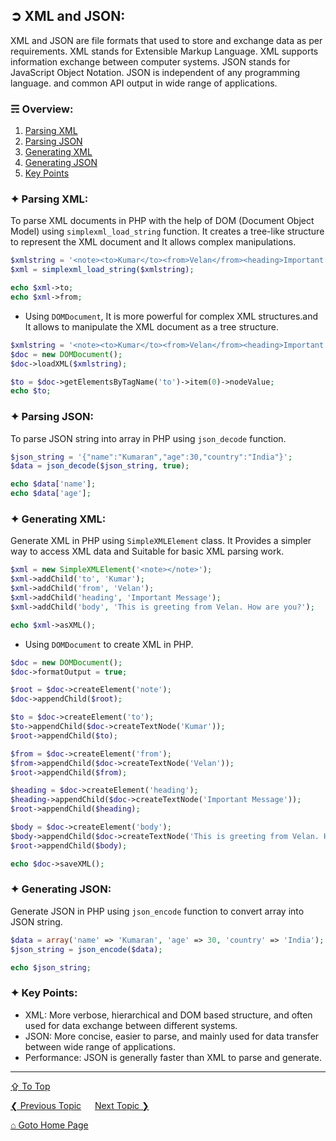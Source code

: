 ## &#10162; XML and JSON:
XML and JSON are file formats that used to store and exchange data as per requirements.
XML stands for Extensible Markup Language. XML supports information exchange between computer systems.
JSON stands for JavaScript Object Notation. JSON is independent of any programming language. and common API output in wide range of applications.

### &#9780; Overview:
1. [Parsing XML](#-parsing-xml)
2. [Parsing JSON](#-parsing-json)
3. [Generating XML](#-generating-xml)
4. [Generating JSON](#-generating-json)
5. [Key Points](#-key-points)

### &#10022; Parsing XML:
To parse XML documents in PHP with the help of DOM (Document Object Model) using `simplexml_load_string` function. It creates a tree-like structure to represent the XML document and It allows complex manipulations.

```php
$xmlstring = '<note><to>Kumar</to><from>Velan</from><heading>Important Message</heading><body>This is greeting from Velan. How are you?</body></note>';
$xml = simplexml_load_string($xmlstring);

echo $xml->to;
echo $xml->from;
```

- Using `DOMDocument`, It is more powerful for complex XML structures.and It allows to manipulate the XML document as a tree structure.

```php
$xmlstring = '<note><to>Kumar</to><from>Velan</from><heading>Important Message</heading><body>This is greeting from Velan. How are you?</body></note>';
$doc = new DOMDocument();
$doc->loadXML($xmlstring);

$to = $doc->getElementsByTagName('to')->item(0)->nodeValue;
echo $to;
```

### &#10022; Parsing JSON:
To parse JSON string into array in PHP using `json_decode` function.

```php
$json_string = '{"name":"Kumaran","age":30,"country":"India"}';
$data = json_decode($json_string, true);

echo $data['name'];
echo $data['age'];
```

### &#10022; Generating XML:
Generate XML in PHP using `SimpleXMLElement` class. It Provides a simpler way to access XML data and Suitable for basic XML parsing work.

```php
$xml = new SimpleXMLElement('<note></note>');
$xml->addChild('to', 'Kumar');
$xml->addChild('from', 'Velan');
$xml->addChild('heading', 'Important Message');
$xml->addChild('body', 'This is greeting from Velan. How are you?');

echo $xml->asXML();
```

- Using `DOMDocument` to create XML in PHP.

```php
$doc = new DOMDocument();
$doc->formatOutput = true;

$root = $doc->createElement('note');
$doc->appendChild($root);

$to = $doc->createElement('to');
$to->appendChild($doc->createTextNode('Kumar'));
$root->appendChild($to);

$from = $doc->createElement('from');
$from->appendChild($doc->createTextNode('Velan'));
$root->appendChild($from);

$heading = $doc->createElement('heading');
$heading->appendChild($doc->createTextNode('Important Message'));
$root->appendChild($heading);

$body = $doc->createElement('body');
$body->appendChild($doc->createTextNode('This is greeting from Velan. How are you?'));
$root->appendChild($body);

echo $doc->saveXML();
```

### &#10022; Generating JSON:
Generate JSON in PHP using `json_encode` function to convert array into JSON string.

```php
$data = array('name' => 'Kumaran', 'age' => 30, 'country' => 'India');
$json_string = json_encode($data);

echo $json_string;
```

### &#10022; Key Points:
- XML: More verbose, hierarchical and DOM based structure, and often used for data exchange between different systems.
- JSON: More concise, easier to parse, and mainly used for data transfer between wide range of applications.
- Performance: JSON is generally faster than XML to parse and generate.

---
[&#8682; To Top](#-xml-and-json)

[&#10094; Previous Topic](./cryptographic-functionalities.md) &emsp; [Next Topic &#10095;](./cli-with-php.md)

[&#8962; Goto Home Page](../README.md)